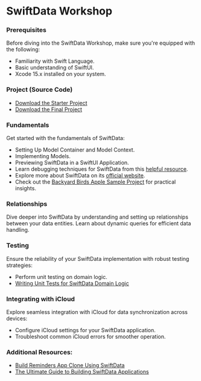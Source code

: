 # SwiftData Workshop 

### Prerequisites 

Before diving into the SwiftData Workshop, make sure you're equipped with the following:

- Familiarity with Swift Language.
- Basic understanding of SwiftUI.
- Xcode 15.x installed on your system.

### Project (Source Code)
- [Download the Starter Project](/resources/BudgetAppWorkshop-starter-12132024.zip)
- [Download the Final Project](/resources/BudgetAppWorkshop-final-12132024.zip)

### Fundamentals 

Get started with the fundamentals of SwiftData:

- Setting Up Model Container and Model Context.
- Implementing Models.
- Previewing SwiftData in a SwiftUI Application.
- Learn debugging techniques for SwiftData from this [helpful resource](https://useyourloaf.com/blog/debugging-core-data/).
- Explore more about SwiftData on its [official website](https://developer.apple.com/xcode/swiftdata/).
- Check out the [Backyard Birds Apple Sample Project](https://developer.apple.com/documentation/swiftui/backyard-birds-sample) for practical insights.

### Relationships 

Dive deeper into SwiftData by understanding and setting up relationships between your data entities. Learn about dynamic queries for efficient data handling.

### Testing 

Ensure the reliability of your SwiftData implementation with robust testing strategies:

- Perform unit testing on domain logic.
- [Writing Unit Tests for SwiftData Domain Logic](https://youtu.be/OF7TLbMu1ZQ?si=rZ-qmxM2JXgvuCLW)

### Integrating with iCloud

Explore seamless integration with iCloud for data synchronization across devices:

- Configure iCloud settings for your SwiftData application.
- Troubleshoot common iCloud errors for smoother operation.

### Additional Resources: 

- [Build Reminders App Clone Using SwiftData](https://azamsharp.teachable.com/p/swiftdata-build-apple-reminders-clone)
- [The Ultimate Guide to Building SwiftData Applications](https://azamsharp.com/2023/07/04/the-ultimate-swift-data-guide.html)

